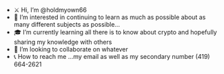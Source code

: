 - ⚔️  Hi, I’m @holdmyown66
- 💯 I’m interested in continuing to learn as much as possible about as many different subjects as possible...
- 🎓 I’m currently learning all there is to know about crypto and hopefully sharing my knowledge with others 
- 🦍 I’m looking to collaborate on whatever 
- 📞 How to reach me ...my email as well as my secondary number (419) 664-2621

<!---
holdmyown66/holdmyown66 is a ✨ special ✨ repository because its `README.md` (this file) appears on your GitHub profile.
You can click the Preview link to take a look at your changes.
--->

